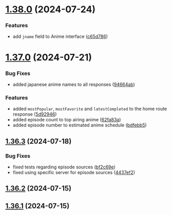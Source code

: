 # [1.38.0](https://github.com/ghoshRitesh12/aniwatch-api/compare/v1.37.0...v1.38.0) (2024-07-24)


### Features

* add `jname` field to Anime interface ([c65d786](https://github.com/ghoshRitesh12/aniwatch-api/commit/c65d786673c4369b8d617a6972d01b7ad3a51954))



# [1.37.0](https://github.com/ghoshRitesh12/aniwatch-api/compare/v1.36.3...v1.37.0) (2024-07-21)


### Bug Fixes

* added japanese anime names to all responses ([94664ab](https://github.com/ghoshRitesh12/aniwatch-api/commit/94664abdfdf1be8820f96afe081182f59281f4cb))


### Features

* added `mostPopular`, `mostFavorite` and `latestCompleted` to the home route response ([5d92946](https://github.com/ghoshRitesh12/aniwatch-api/commit/5d929461ce918006b9c3977e5af5f76799e820b3))
* added episode count to top airing anime ([62fa83a](https://github.com/ghoshRitesh12/aniwatch-api/commit/62fa83a56d5e5ea4cc5e7b38b478208b0c5e6a72))
* added episode number to estimated anime schedule ([bdfebb5](https://github.com/ghoshRitesh12/aniwatch-api/commit/bdfebb5e320c15ae9de1a57a66b6a4602bcebf4d))



## [1.36.3](https://github.com/ghoshRitesh12/aniwatch-api/compare/v1.36.2...v1.36.3) (2024-07-18)


### Bug Fixes

* fixed tests regarding episode sources ([bf2c69e](https://github.com/ghoshRitesh12/aniwatch-api/commit/bf2c69e7abf161f611d8b5c85248d63548211e79))
* fixed using specific server for episode sources ([4437ef2](https://github.com/ghoshRitesh12/aniwatch-api/commit/4437ef24cc224e784701fbed2fa26e1ce90e04a5))



## [1.36.2](https://github.com/ghoshRitesh12/aniwatch-api/compare/v1.36.1...v1.36.2) (2024-07-15)



## [1.36.1](https://github.com/ghoshRitesh12/aniwatch-api/compare/v1.36.0...v1.36.1) (2024-07-15)



